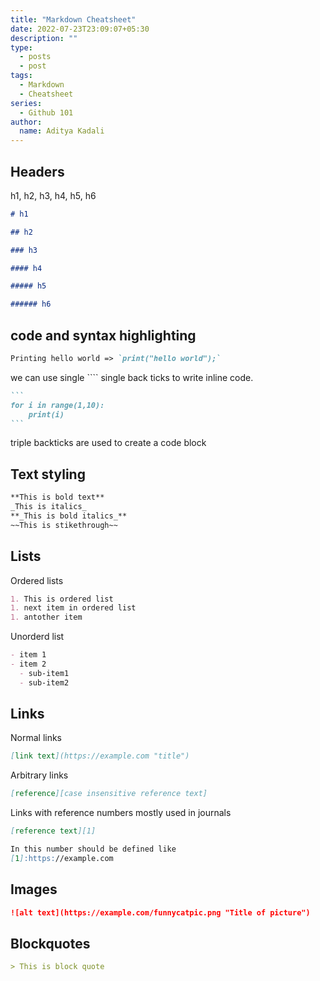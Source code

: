 ```yaml
---
title: "Markdown Cheatsheet"
date: 2022-07-23T23:09:07+05:30
description: ""
type:
  - posts
  - post
tags:
  - Markdown
  - Cheatsheet
series:
  - Github 101
author:
  name: Aditya Kadali
---
```


## Headers

h1, h2, h3, h4, h5, h6

```markdown
# h1

## h2

### h3

#### h4

##### h5

###### h6
```

## code and syntax highlighting

```markdown
Printing hello world => `print("hello world");`
```

we can use single ```` single back ticks to write inline code.

````markdown
```
for i in range(1,10):
    print(i)
```
````

triple backticks are used to create a code block

## Text styling

```markdown
**This is bold text**
_This is italics_
**_This is bold italics_**
~~This is stikethrough~~
```

## Lists

Ordered lists

```markdown
1. This is ordered list
1. next item in ordered list
1. antother item
```

Unorderd list

```markdown
- item 1
- item 2
  - sub-item1
  - sub-item2
```

## Links

Normal links

```markdown
[link text](https://example.com "title")
```

Arbitrary links

```markdown
[reference][case insensitive reference text]
```

Links with reference numbers mostly used in journals

```markdown
[reference text][1]

In this number should be defined like
[1]:https://example.com
```

## Images

```markdown
![alt text](https://example.com/funnycatpic.png "Title of picture")
```

## Blockquotes

```markdown
> This is block quote
```
